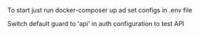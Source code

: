 <p>To start just run docker-composer up ad set configs in .env file</p>
<p>Switch default guard to 'api' in auth configuration to test API</p>